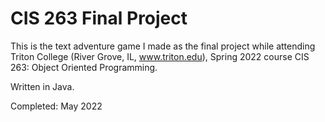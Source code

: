 # CIS 263 Final Project
This is the text adventure game I made as the final project while attending Triton College (River Grove, IL, www.triton.edu), Spring 2022 course CIS 263: Object Oriented Programming.

Written in Java.

Completed: May 2022
